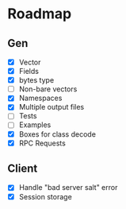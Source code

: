 # Roadmap

## Gen

- [x] Vector
- [x] Fields
- [x] bytes type
- [ ] Non-bare vectors
- [x] Namespaces
- [x] Multiple output files
- [ ] Tests
- [ ] Examples
- [x] Boxes for class decode
- [x] RPC Requests

## Client

- [x] Handle "bad server salt" error
- [x] Session storage
